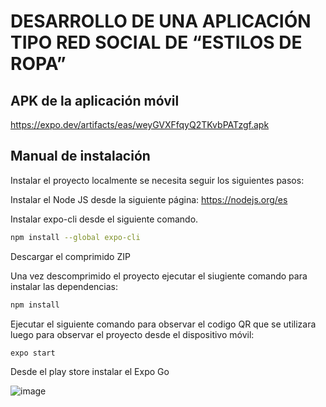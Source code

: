 # DESARROLLO DE UNA APLICACIÓN TIPO RED SOCIAL DE “ESTILOS DE ROPA”

## APK de la aplicación móvil
https://expo.dev/artifacts/eas/weyGVXFfqyQ2TKvbPATzgf.apk


## Manual de instalación
Instalar el proyecto localmente se necesita seguir los siguientes pasos:

Instalar el Node JS desde la siguiente página:
https://nodejs.org/es

Instalar expo-cli desde el siguiente comando.
```bash
npm install --global expo-cli
```

Descargar el comprimido ZIP


Una vez descomprimido el proyecto ejecutar el siugiente comando para instalar las dependencias:
```bash
npm install 
```

Ejecutar el siguiente comando para observar el codigo QR que se utilizara luego para observar el proyecto desde el dispositivo móvil:
```bash
expo start
```

Desde el play store instalar el Expo Go

![image](https://github.com/Morales-Gilmar-Vladimir/TESIS/assets/117743690/3b906385-e5c8-4b03-8ad8-1195a723cb59)
